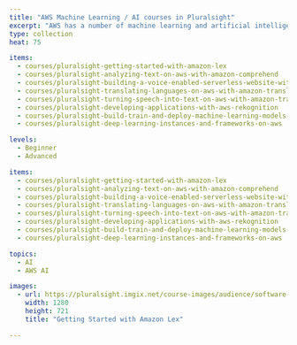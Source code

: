 ```yaml
---
title: "AWS Machine Learning / AI courses in Pluralsight"
excerpt: "AWS has a number of machine learning and artificial intelligence services and products that can be used in conjunction with each other to make smart applications. In this path you’ll become familiar with them and see each one in action."
type: collection
heat: 75

items:
  - courses/pluralsight-getting-started-with-amazon-lex
  - courses/pluralsight-analyzing-text-on-aws-with-amazon-comprehend
  - courses/pluralsight-building-a-voice-enabled-serverless-website-with-aws-polly
  - courses/pluralsight-translating-languages-on-aws-with-amazon-translate
  - courses/pluralsight-turning-speech-into-text-on-aws-with-amazon-transcribe
  - courses/pluralsight-developing-applications-with-aws-rekognition
  - courses/pluralsight-build-train-and-deploy-machine-learning-models-with-aws-sagemaker
  - courses/pluralsight-deep-learning-instances-and-frameworks-on-aws

levels:
  - Beginner
  - Advanced

items:
  - courses/pluralsight-getting-started-with-amazon-lex
  - courses/pluralsight-analyzing-text-on-aws-with-amazon-comprehend
  - courses/pluralsight-building-a-voice-enabled-serverless-website-with-aws-polly
  - courses/pluralsight-translating-languages-on-aws-with-amazon-translate
  - courses/pluralsight-turning-speech-into-text-on-aws-with-amazon-transcribe
  - courses/pluralsight-developing-applications-with-aws-rekognition
  - courses/pluralsight-build-train-and-deploy-machine-learning-models-with-aws-sagemaker
  - courses/pluralsight-deep-learning-instances-and-frameworks-on-aws

topics:
  - AI
  - AWS AI

images:
  - url: https://pluralsight.imgix.net/course-images/audience/software-development.jpg
    width: 1280
    height: 721
    title: "Getting Started with Amazon Lex"

---
```


